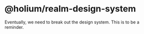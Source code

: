 # @holium/realm-design-system

Eventually, we need to break out the design system. This is to be a reminder.
